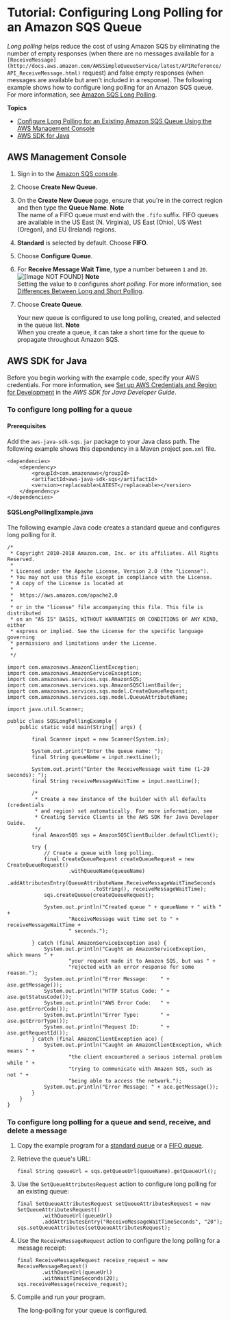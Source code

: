 # Tutorial: Configuring Long Polling for an Amazon SQS Queue<a name="sqs-configure-long-polling-for-queue"></a>

*Long polling* helps reduce the cost of using Amazon SQS by eliminating the number of empty responses \(when there are no messages available for a `[ReceiveMessage](http://docs.aws.amazon.com/AWSSimpleQueueService/latest/APIReference/API_ReceiveMessage.html)` request\) and false empty responses \(when messages are available but aren't included in a response\)\. The following example shows how to configure long polling for an Amazon SQS queue\. For more information, see [Amazon SQS Long Polling](sqs-long-polling.md)\.

**Topics**
+ [Configure Long Polling for an Existing Amazon SQS Queue Using the AWS Management Console](#sqs-configure-long-polling-for-queue-console)
+ [AWS SDK for Java](#configure-long-polling-for-queue-java)

## AWS Management Console<a name="sqs-configure-long-polling-for-queue-console"></a>

1. Sign in to the [Amazon SQS console](https://console.aws.amazon.com/sqs/)\.

1. Choose **Create New Queue\.**

1. On the **Create New Queue** page, ensure that you're in the correct region and then type the **Queue Name**\.
**Note**  
The name of a FIFO queue must end with the `.fifo` suffix\. FIFO queues are available in the US East \(N\. Virginia\), US East \(Ohio\), US West \(Oregon\), and EU \(Ireland\) regions\.

1. **Standard** is selected by default\. Choose **FIFO**\.

1. Choose **Configure Queue**\.

1. For **Receive Message Wait Time**, type a number between `1` and `20`\.  
![\[Image NOT FOUND\]](http://docs.aws.amazon.com/AWSSimpleQueueService/latest/SQSDeveloperGuide/images/sqs-tutorials-configuring-long-polling.png)
**Note**  
Setting the value to `0` configures *short polling*\. For more information, see [Differences Between Long and Short Polling](sqs-long-polling.md#sqs-short-long-polling-differences)\.

1. Choose **Create Queue**\.

   Your new queue is configured to use long polling, created, and selected in the queue list\.
**Note**  
When you create a queue, it can take a short time for the queue to propagate throughout Amazon SQS\.

## AWS SDK for Java<a name="configure-long-polling-for-queue-java"></a>

Before you begin working with the example code, specify your AWS credentials\. For more information, see [Set up AWS Credentials and Region for Development](http://docs.aws.amazon.com/sdk-for-java/v1/developer-guide/setup-credentials.html) in the *AWS SDK for Java Developer Guide*\.

### To configure long polling for a queue<a name="configure-long-polling-for-queue-java-api"></a>

#### Prerequisites<a name="configure-long-polling-for-queue-java-api-prerequisites"></a>

Add the `aws-java-sdk-sqs.jar` package to your Java class path\. The following example shows this dependency in a Maven project `pom.xml` file\.

```
<dependencies>
    <dependency>
        <groupId>com.amazonaws</groupId>
        <artifactId>aws-java-sdk-sqs</artifactId>
        <version><replaceable>LATEST</replaceable></version>
    </dependency>
</dependencies>
```

#### SQSLongPollingExample\.java<a name="configure-long-polling-example-java-code"></a>

The following example Java code creates a standard queue and configures long polling for it\.

```
/*
 * Copyright 2010-2018 Amazon.com, Inc. or its affiliates. All Rights Reserved.
 *
 * Licensed under the Apache License, Version 2.0 (the "License").
 * You may not use this file except in compliance with the License.
 * A copy of the License is located at
 *
 *  https://aws.amazon.com/apache2.0
 *
 * or in the "license" file accompanying this file. This file is distributed
 * on an "AS IS" BASIS, WITHOUT WARRANTIES OR CONDITIONS OF ANY KIND, either
 * express or implied. See the License for the specific language governing
 * permissions and limitations under the License.
 *
 */
						
import com.amazonaws.AmazonClientException;
import com.amazonaws.AmazonServiceException;
import com.amazonaws.services.sqs.AmazonSQS;
import com.amazonaws.services.sqs.AmazonSQSClientBuilder;
import com.amazonaws.services.sqs.model.CreateQueueRequest;
import com.amazonaws.services.sqs.model.QueueAttributeName;

import java.util.Scanner;

public class SQSLongPollingExample {
    public static void main(String[] args) {

        final Scanner input = new Scanner(System.in);

        System.out.print("Enter the queue name: ");
        final String queueName = input.nextLine();

        System.out.print("Enter the ReceiveMessage wait time (1-20 seconds): ");
        final String receiveMessageWaitTime = input.nextLine();

        /*
         * Create a new instance of the builder with all defaults (credentials
         * and region) set automatically. For more information, see
         * Creating Service Clients in the AWS SDK for Java Developer Guide.
         */
        final AmazonSQS sqs = AmazonSQSClientBuilder.defaultClient();

        try {
            // Create a queue with long polling.
            final CreateQueueRequest createQueueRequest = new CreateQueueRequest()
                    .withQueueName(queueName)
                    .addAttributesEntry(QueueAttributeName.ReceiveMessageWaitTimeSeconds
                            .toString(), receiveMessageWaitTime);
            sqs.createQueue(createQueueRequest);

            System.out.println("Created queue " + queueName + " with " +
                    "ReceiveMessage wait time set to " + receiveMessageWaitTime +
                    " seconds.");

        } catch (final AmazonServiceException ase) {
            System.out.println("Caught an AmazonServiceException, which means " +
                    "your request made it to Amazon SQS, but was " +
                    "rejected with an error response for some reason.");
            System.out.println("Error Message:    " + ase.getMessage());
            System.out.println("HTTP Status Code: " + ase.getStatusCode());
            System.out.println("AWS Error Code:   " + ase.getErrorCode());
            System.out.println("Error Type:       " + ase.getErrorType());
            System.out.println("Request ID:       " + ase.getRequestId());
        } catch (final AmazonClientException ace) {
            System.out.println("Caught an AmazonClientException, which means " +
                    "the client encountered a serious internal problem while " +
                    "trying to communicate with Amazon SQS, such as not " +
                    "being able to access the network.");
            System.out.println("Error Message: " + ace.getMessage());
        }
    }
}
```

### To configure long polling for a queue and send, receive, and delete a message<a name="configure-long-polling-send-receive-delete-message-java-api"></a>

1. Copy the example program for a [standard queue](standard-queues-getting-started-java.md) or a [FIFO queue](FIFO-queues-getting-started-java.md)\.

1. Retrieve the queue's URL:

   ```
   final String queueUrl = sqs.getQueueUrl(queueName).getQueueUrl();
   ```

1. Use the `SetQueueAttributesRequest` action to configure long polling for an existing queue:

   ```
   final SetQueueAttributesRequest setQueueAttributesRequest = new SetQueueAttributesRequest()
           .withQueueUrl(queueUrl)
           .addAttributesEntry("ReceiveMessageWaitTimeSeconds", "20");
   sqs.setQueueAttributes(setQueueAttributesRequest);
   ```

1. Use the `ReceiveMessageRequest` action to configure the long polling for a message receipt:

   ```
   final ReceiveMessageRequest receive_request = new ReceiveMessageRequest()
           .withQueueUrl(queueUrl)
           .withWaitTimeSeconds(20);
   sqs.receiveMessage(receive_request);
   ```

1. Compile and run your program\.

   The long\-polling for your queue is configured\.